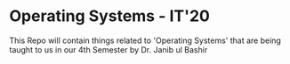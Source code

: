 # Operating Systems - IT'20
This Repo will contain things related to 'Operating Systems' that are being taught to us in our 4th Semester by Dr. Janib ul Bashir
